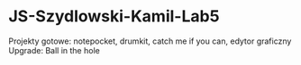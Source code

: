 # JS-Szydlowski-Kamil-Lab5
Projekty gotowe: notepocket, drumkit, catch me if you can, edytor graficzny  
Upgrade: Ball in the hole
